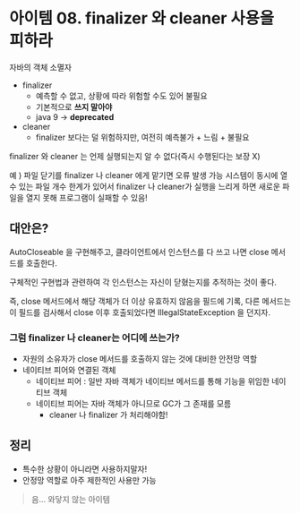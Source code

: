 # 아이템 08. finalizer 와 cleaner 사용을 피하라



자바의 객체 소멸자

- finalizer
  - 예측할 수 없고, 상황에 따라 위험할 수도 있어 불필요
  - 기본적으로 **쓰지 말아야**
  - java 9 -> **deprecated**
- cleaner
  - finalizer 보다는 덜 위험하지만, 여전히 예측불가 + 느림 + 불필요



finalizer 와 cleaner 는 언제 실행되는지 알 수 없다(즉시 수행된다는 보장 X)

예 ) 파일 닫기를 finalizer 나 cleaner 에게 맡기면 오류 발생 가능
시스템이 동시에 열 수 있는 파일 개수 한계가 있어서 finalizer 나 cleaner가 실행을 느리게 하면 새로운 파일을 열지 못해 프로그램이 실패할 수 있음!





## 대안은?

AutoCloseable 을 구현해주고, 클라이언트에서 인스턴스를 다 쓰고 나면 close 메서드를 호출한다.

구체적인 구현법과 관련하여 각 인스턴스는 자신이 닫혔는지를 추적하는 것이 좋다.

즉, close 메서드에서 해당 객체가 더 이상 유효하지 않음을 필드에 기록, 다른 메서드는 이 필드를 검사해서 close 이후 호출되었다면 IllegalStateException 을 던지자.



### 그럼 finalizer 나 cleaner는 어디에 쓰는가?

- 자원의 소유자가 close 메서드를 호출하지 않는 것에 대비한 안전망 역할
- 네이티브 피어와 연결된 객체
  - 네이티브 피어 : 일반 자바 객체가 네이티브 메서드를 통해 기능을 위임한 네이티브 객체
  - 네이티브 피어는 자바 객체가 아니므로 GC가 그 존재를 모름
    - cleaner 나 finalizer 가 처리해야함!







## 정리

- 특수한 상황이 아니라면 사용하지말자!
- 안정망 역할로 아주 제한적인 사용만 가능

> 음... 와닿지 않는 아이템